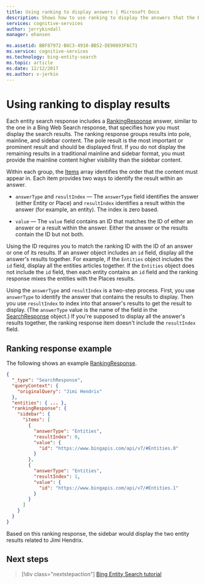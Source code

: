 ```yaml
---
title: Using ranking to display answers | Microsoft Docs
description: Shows how to use ranking to display the answers that the Bing Entity Search API returns.
services: cognitive-services
author: jerrykindall
manager: ehansen

ms.assetid: BBF87972-B6C3-4910-BB52-DE90893F6C71
ms.service: cognitive-services
ms.technology: bing-entity-search
ms.topic: article
ms.date: 12/12/2017
ms.author: v-jerkin
---
```


# Using ranking to display results  

Each entity search response includes a [RankingResponse](https://docs.microsoft.com/rest/api/cognitiveservices/bing-web-entities-v7-reference#rankingresponse) answer, similar to the one in a Bing Web Search response, that specifies how you must display the search results. The ranking response groups results into pole, mainline, and sidebar content. The pole result is the most important or prominent result and should be displayed first. If you do not display the remaining results in a traditional mainline and sidebar format, you must provide the mainline content higher visibility than the sidebar content. 
  
Within each group, the [Items](https://docs.microsoft.com/rest/api/cognitiveservices/bing-web-api-v7-reference#rankinggroup-items) array identifies the order that the content must appear in. Each item provides two ways to identify the result within an answer.  
  
-   `answerType` and `resultIndex` — The `answerType` field identifies the answer (either Entity or Place) and `resultIndex` identifies a result within the answer (for example, an entity). The index is zero based.  
  
-   `value` — The `value` field contains an ID that matches the ID of either an answer or a result within the answer. Either the answer or the results contain the ID but not both.  
  
Using the ID requires you to match the ranking ID with the ID of an answer or one of its results. If an answer object includes an `id` field, display all the answer's results together. For example, if the `Entities` object includes the `id` field, display all the entities articles together. If the `Entities` object does not include the `id` field, then each entity contains an `id` field and the ranking response mixes the entities with the Places results.  
  
Using the `answerType` and `resultIndex` is a two-step process. First, you use `answerType` to identify the answer that contains the results to display. Then you use `resultIndex` to index into that answer's results to get the result to display. (The `answerType` value is the name of the field in the [SearchResponse](https://docs.microsoft.com/rest/api/cognitiveservices/bing-web-api-v7-reference#searchresponse) object.) If you're supposed to display all the answer's results together, the ranking response item doesn't include the `resultIndex` field.

## Ranking response example

The following shows an example [RankingResponse](https://docs.microsoft.com/rest/api/cognitiveservices/bing-web-api-v7-reference#rankingresponse).
  
```json
{
  "_type": "SearchResponse",
  "queryContext": {
    "originalQuery": "Jimi Hendrix"
  },
  "entities": { ... },
  "rankingResponse": {
    "sidebar": {
      "items": [
        {
          "answerType": "Entities",
          "resultIndex": 0,
          "value": {
            "id": "https://www.bingapis.com/api/v7/#Entities.0"
          }
        },
        {
          "answerType": "Entities",
          "resultIndex": 1,
          "value": {
            "id": "https://www.bingapis.com/api/v7/#Entities.1"
          }
        }
      ]
    }
  }
}
```

Based on this ranking response, the sidebar would display the two entity results related to Jimi Hendrix.

## Next steps

> [!div class="nextstepaction"]
> [Bing Entity Search tutorial](tutorial-bing-entities-search-single-page-app.md)
